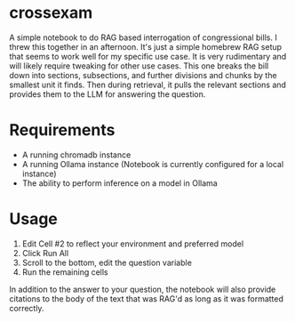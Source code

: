 # crossexam
A simple notebook to do RAG based interrogation of congressional bills. I threw this together in an afternoon. It's just a simple homebrew RAG setup that seems to work well for my specific use case.
It is very rudimentary and will likely require tweaking for other use cases. This one breaks the bill down into sections, subsections, and further divisions and chunks by the smallest unit it finds. Then during retrieval,
it pulls the relevant sections and provides them to the LLM for answering the question. 

# Requirements
- A running chromadb instance
- A running Ollama instance (Notebook is currently configured for a local instance)
- The ability to perform inference on a model in Ollama

# Usage
1) Edit Cell #2 to reflect your environment and preferred model
2) Click Run All
3) Scroll to the bottom, edit the question variable
4) Run the remaining cells

In addition to the answer to your question, the notebook will also provide citations to the body of the text that was RAG'd as long as it was formatted correctly.